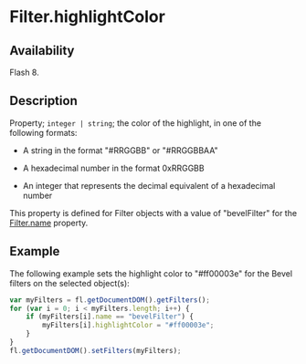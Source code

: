 # Filter.highlightColor

## Availability

Flash 8.

## Description

Property; `integer | string`; the color of the highlight, in one of the following formats:

- A string in the format "#RRGGBB" or "#RRGGBBAA"

- A hexadecimal number in the format 0xRRGGBB

- An integer that represents the decimal equivalent of a hexadecimal number

This property is defined for Filter objects with a value of "bevelFilter" for the [Filter.name](../Filter_object/Filter13.md) property.

## Example

The following example sets the highlight color to "#ff00003e" for the Bevel filters on the selected object(s):

```javascript
var myFilters = fl.getDocumentDOM().getFilters();
for (var i = 0; i < myFilters.length; i++) {
    if (myFilters[i].name == "bevelFilter") {
        myFilters[i].highlightColor = "#ff00003e";
    }
}
fl.getDocumentDOM().setFilters(myFilters);
```

